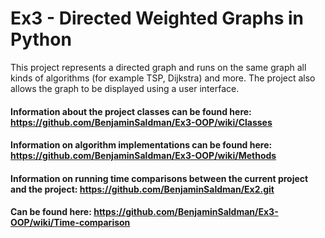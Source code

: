 # Ex3 - Directed Weighted Graphs in Python
This project represents a directed graph and runs on the same graph all kinds of algorithms (for example TSP, Dijkstra) and more.
The project also allows the graph to be displayed using a user interface.

#### Information about the project classes can be found here: https://github.com/BenjaminSaldman/Ex3-OOP/wiki/Classes

#### Information on algorithm implementations can be found here: https://github.com/BenjaminSaldman/Ex3-OOP/wiki/Methods

#### Information on running time comparisons between the current project and the project: https://github.com/BenjaminSaldman/Ex2.git
#### Can be found here: https://github.com/BenjaminSaldman/Ex3-OOP/wiki/Time-comparison
